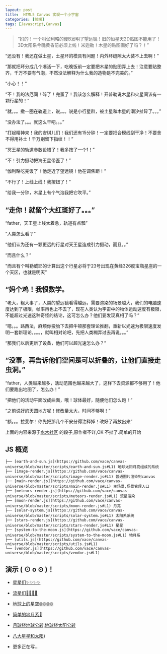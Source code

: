 ```yaml
---
layout: post
title:  HTML5 Canvas 实现一个小宇宙
categories: [前端]
tags: [Javascript,Canvas]
---
```


> “妈的！一个叫伽利略的傻B发明了望远镜！旧的恒星天2D贴图不能用了！3D太阳系今晚黄昏前必须上线！米迦勒！木星的贴图画好了吗？！”

“还没有！我还在做土星，土星环的模具有问题！内外环缝隙太大装不上去啊！”

“那就把环分成几个凑活一下，吃晚饭前一定要把木星的贴图弄上去！注意要贴整齐，千万不要有气泡，不然没法解释为什么我的造物是不完美的。”

“小心！！”

“不！我的法厄同！碎了！完蛋了！我该怎么解释！开普勒说木星和火星间该有一颗行星的！”

“就。。。撒一圈在轨道上，说。。。说是小行星群，被土星和木星的潮汐扯碎了。。。”

“没办法了。。。就这么干吧。。。”

“打起精神来！我的安琪儿们！我们还有15分钟！一定要把合模线刮干净！不要舍不得用补土！千万别留下指纹！！”

“冥王星的轨道参数设错了！我多按了一个1！”

“不！引力摄动把海王星带歪了！”

“伽利略吃完饭了！他走近了望远镜！他在调焦距！”

“不行了！上线上线！我按钮了！”

“给我一分钟，木星上有个气泡我把它吹平。”

“走你！就留个大红斑好了。。。”
-------------------------------------------------------------------------------------------
“father，天王星上线太着急，轨道有点瓢”

“人类怎么看？”

“他们认为还有一颗更远的行星对天王星造成引力摄动，而且。。”

“而且什么？”

"而且有个叫勒威耶的计算出这个行星必将于23号出现在黄经326度宝瓶星座的一个天区，也就是明天”

“妈个鸡！我恨数学。
----------------------------------------------------------------------------------------------
“老大，粗大事了，人类的望远镜看得越远，需要渲染的场景越大，我们的电脑速度达到了极限，帧率再也上不去了，现在人类认为宇宙中的物体运动速度有极限，不能超过光速这种奇怪的结论，这可怎么办？他们要发现真相了吗？”

“嗯。。。路西法，麻烦你投胎下去把牛顿那套理论推翻，重新以光速为极限速度发明一套新理论，。。。，就叫相对论吧，先把人类糊弄过去再说。。。”

“那我们以后更新了设备，他们可以超光速怎么办？”

“没事，再告诉他们空间是可以折叠的，让他们直接走虫洞。”
----------------------------------------------------------------------------------------------
“father，人类越来越多，活动范围也越来越大了，这样下去资源都不够用了！他们要跑出地图了，怎么办！” 

“把他们的活动平面改成曲面，哦！球体最好，随便他们怎么跑！” 

“之前说好的天圆地方呢！修改量太大，时间不够啊！” 

“额。。。拉斐尔！你先把那几个不安分得注释掉！改好了再放出来”



上面的内容来源于[水木社区](http://www.newsmth.net/) 的段子,原作者不详,OK 不扯了.简单的开始

## JS 概览

```
├── [earth-and-sun.js](https://github.com/vace/canvas-universe/blob/master/scripts/earth-and-sun.js#L1) 地球太阳月亮组成的系统
├── [image-render.js](https://github.com/vace/canvas-universe/blob/master/scripts/image-render.js#L1) 普通图片渲染到canvas
├── [main-render.js](https://github.com/vace/canvas-universe/blob/master/scripts/main-render.js#L1) 主场景,场景管理入口
├── [meteors-render.js](https://github.com/vace/canvas-universe/blob/master/scripts/meteors-render.js#L1) 流星渲染
├── [moon-render.js](https://github.com/vace/canvas-universe/blob/master/scripts/moon-render.js#L1) 月亮
├── [solar-system.js](https://github.com/vace/canvas-universe/blob/master/scripts/solar-system.js#L1) 太阳系系统
├── [stars-render.js](https://github.com/vace/canvas-universe/blob/master/scripts/stars-render.js#L1) 星星
├── [system-to-the-moon.js](https://github.com/vace/canvas-universe/blob/master/scripts/system-to-the-moon.js#L1) 地月系
├── [utils.js](https://github.com/vace/canvas-universe/blob/master/scripts/utils.js#L1)
└── [vendor.js](https://github.com/vace/canvas-universe/blob/master/scripts/vendor.js#L1)
```


## 演示 ( ⊙ o ⊙ )！

 * [星星们✨✨✨✨](/a/canvas-universe/stars.html)

 * [流星们🌠🌠🌠🌠](/a/canvas-universe/meteors.html)

 * [地球上的星空🌐🌐🌐🌐](/a/canvas-universe/earth-sky.html)

 * [简单的地月系👀](/a/canvas-universe/system-to-the-moon.html)

 * [月球绕地球公转,地球绕太阳公转](/a/canvas-universe/earth-and-sun.html)

 * [八大星星和太阳](/a/canvas-universe/solar-system.html))

 * 更多正在写...

